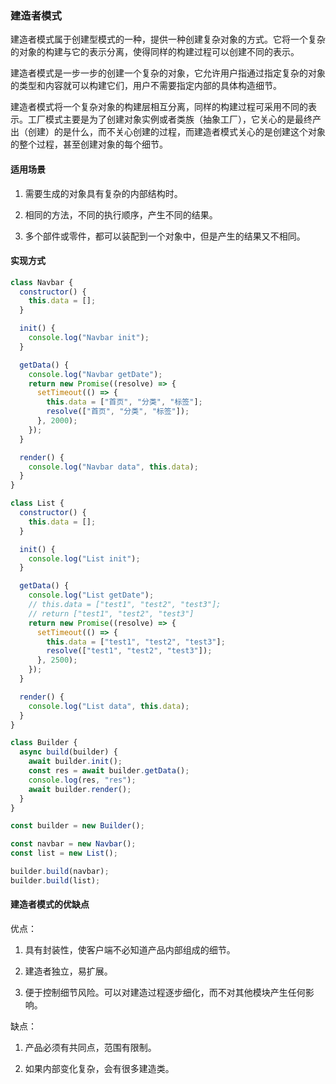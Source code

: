 ### 建造者模式

建造者模式属于创建型模式的一种，提供一种创建复杂对象的方式。它将一个复杂的对象的构建与它的表示分离，使得同样的构建过程可以创建不同的表示。

建造者模式是一步一步的创建一个复杂的对象，它允许用户指通过指定复杂的对象的类型和内容就可以构建它们，用户不需要指定内部的具体构造细节。

建造者模式将一个复杂对象的构建层相互分离，同样的构建过程可采用不同的表示。工厂模式主要是为了创建对象实例或者类族（抽象工厂），它关心的是最终产出（创建）的是什么，而不关心创建的过程，而建造者模式关心的是创建这个对象的整个过程，甚至创建对象的每个细节。

#### 适用场景

1. 需要生成的对象具有复杂的内部结构时。

2. 相同的方法，不同的执行顺序，产生不同的结果。

3. 多个部件或零件，都可以装配到一个对象中，但是产生的结果又不相同。

#### 实现方式

```js
class Navbar {
  constructor() {
    this.data = [];
  }

  init() {
    console.log("Navbar init");
  }

  getData() {
    console.log("Navbar getDate");
    return new Promise((resolve) => {
      setTimeout(() => {
        this.data = ["首页", "分类", "标签"];
        resolve(["首页", "分类", "标签"]);
      }, 2000);
    });
  }

  render() {
    console.log("Navbar data", this.data);
  }
}

class List {
  constructor() {
    this.data = [];
  }

  init() {
    console.log("List init");
  }

  getData() {
    console.log("List getDate");
    // this.data = ["test1", "test2", "test3"];
    // return ["test1", "test2", "test3"]
    return new Promise((resolve) => {
      setTimeout(() => {
        this.data = ["test1", "test2", "test3"];
        resolve(["test1", "test2", "test3"]);
      }, 2500);
    });
  }

  render() {
    console.log("List data", this.data);
  }
}

class Builder {
  async build(builder) {
    await builder.init();
    const res = await builder.getData();
    console.log(res, "res");
    await builder.render();
  }
}

const builder = new Builder();

const navbar = new Navbar();
const list = new List();

builder.build(navbar);
builder.build(list);
```

#### 建造者模式的优缺点

优点：

1. 具有封装性，使客户端不必知道产品内部组成的细节。

2. 建造者独立，易扩展。

3. 便于控制细节风险。可以对建造过程逐步细化，而不对其他模块产生任何影响。

缺点：

1. 产品必须有共同点，范围有限制。

2. 如果内部变化复杂，会有很多建造类。
